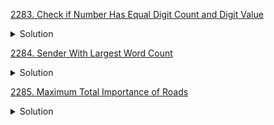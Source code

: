 [2283. Check if Number Has Equal Digit Count and Digit Value](https://leetcode.com/problems/check-if-number-has-equal-digit-count-and-digit-value/)

<details><summary>Solution</summary>

![](https://github.com/archishmanghos/code-images/blob/master/Leetcode/2283.png)

</details>


[2284. Sender With Largest Word Count](https://leetcode.com/problems/sender-with-largest-word-count/)

<details><summary>Solution</summary>

![](https://github.com/archishmanghos/code-images/blob/master/Leetcode/2284.png)

</details>


[2285. Maximum Total Importance of Roads](https://leetcode.com/problems/maximum-total-importance-of-roads/)

<details><summary>Solution</summary>

![](https://github.com/archishmanghos/code-images/blob/master/Leetcode/2285.png)

</details>